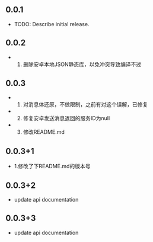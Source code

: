 ## 0.0.1

* TODO: Describe initial release.

## 0.0.2

* 1. 删除安卓本地JSON静态库，以免冲突导致编译不过

## 0.0.3

* 1. 对消息体还原，不做限制，之前有对这个误解，已修复
* 2. 修复安卓发送消息返回的服务ID为null
* 3. 修改README.md

## 0.0.3+1
* 1.修改了下README.md的版本号

## 0.0.3+2
* update api documentation

## 0.0.3+3
* update api documentation